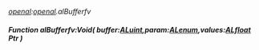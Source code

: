 _[openal](../../modules/openal/openal-module.md):[openal](../../modules/openal/openal-module.md).alBufferfv_
##### Function alBufferfv:Void( buffer:[ALuint](../../modules/openal/openal-aluint.md),param:[ALenum](../../modules/openal/openal-alenum.md),values:[ALfloat](../../modules/openal/openal-alfloat.md) Ptr )
